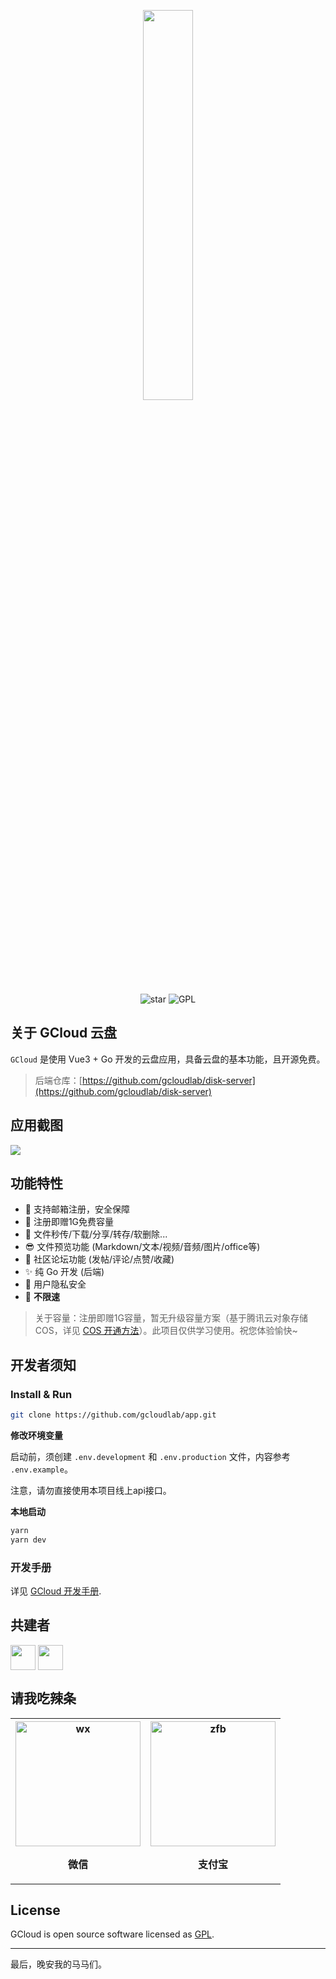 <p align="center"><img width="40%" align="center" src="https://img-yesmore.vercel.app/gcloud/gcloudx.png"></p>

<div align="center">
    <img src="https://img.shields.io/github/stars/yesmore/gcloud-app.svg?logo=github&style=flat-square" alt="star"/>
	<img src="https://img.shields.io/github/license/yesmore/gcloud-app?style=flat-square" alt="GPL"/>
</div>

## 关于 GCloud 云盘

`GCloud` 是使用 Vue3 + Go 开发的云盘应用，具备云盘的基本功能，且开源免费。

> 后端仓库：[https://github.com/gcloudlab/disk-server](https://github.com/gcloudlab/disk-server)

## 应用截图

<img  src='https://raw.githubusercontents.com/yesmore/img/main/gcloud/gcloud-app.png'/>


## 功能特性

- 🎯 支持邮箱注册，安全保障
- 🦄 注册即赠1G免费容量
- 🚀 文件秒传/下载/分享/转存/软删除...
- 😎 文件预览功能 (Markdown/文本/视频/音频/图片/office等)
- 🤖 社区论坛功能 (发帖/评论/点赞/收藏)
- ✨ 纯 Go 开发 (后端)
- 👻 用户隐私安全
- 🎨 **不限速** 

> 关于容量：注册即赠1G容量，暂无升级容量方案（基于腾讯云对象存储 COS，详见 [COS 开通方法](https://github.com/gcloudlab/disk-server/blob/master/docs/README.md#%E5%AF%B9%E8%B1%A1%E5%AD%98%E5%82%A8-cos-%E9%85%8D%E7%BD%AE)）。此项目仅供学习使用。祝您体验愉快~

## 开发者须知

### Install & Run

```bash
git clone https://github.com/gcloudlab/app.git
```

**修改环境变量**

启动前，须创建 `.env.development` 和 `.env.production` 文件，内容参考 `.env.example`。

注意，请勿直接使用本项目线上api接口。

**本地启动**

```bash
yarn 
yarn dev
```

### 开发手册

详见 [GCloud 开发手册](https://github.com/gcloudlab/disk-server/tree/master/docs).

## 共建者

<div style="display:flex">
<a href='https://github.com/yesmore'>
 <code><img width='40px' src='https://avatars.githubusercontent.com/u/89140804?v=4' alt=''/></code></a>
&nbsp;
<a href='https://github.com/tinyflake'>
 <code><img width='40px' src='https://avatars.githubusercontent.com/u/87841684?v=4' alt=''/></code></a>
</div>

## 请我吃辣条

<p align="center">
  <table border="0">
    <tr>
        <th  align="center"><img width='200px' src='https://raw.githubusercontents.com/yesmore/img/master/img/81E3D2890C073A52E045D9E49457C3ED.jpg' alt='wx'/> <p>微信</p> </th>
        <th align="center"><img width='200px' src='https://raw.githubusercontents.com/yesmore/img/master/img/849E2934286ACA620B988C523AEBC92B.jpg' alt='zfb'/> <p>支付宝</p> </th>
    </tr>    
  </table>
</p>


## License

GCloud is open source software licensed as [GPL](LICENSE).


---

最后，晚安我的马马们。
